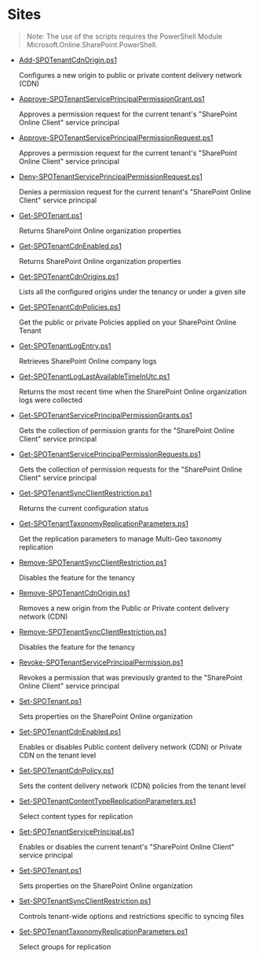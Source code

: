 # Sites

> Note: The use of the scripts requires the PowerShell Module Microsoft.Online.SharePoint.PowerShell.


+ [Add-SPOTenantCdnOrigin.ps1](./Add-SPOTenantCdnOrigin.ps1)
    
  Configures a new origin to public or private content delivery network (CDN)

+ [Approve-SPOTenantServicePrincipalPermissionGrant.ps1](./Approve-SPOTenantServicePrincipalPermissionGrant.ps1)
    
  Approves a permission request for the current tenant's "SharePoint Online Client" service principal  

+ [Approve-SPOTenantServicePrincipalPermissionRequest.ps1](./Approve-SPOTenantServicePrincipalPermissionRequest.ps1)
    
  Approves a permission request for the current tenant's "SharePoint Online Client" service principal 

+ [Deny-SPOTenantServicePrincipalPermissionRequest.ps1](./Deny-SPOTenantServicePrincipalPermissionRequest.ps1)
    
  Denies a permission request for the current tenant's "SharePoint Online Client" service principal 

+ [Get-SPOTenant.ps1](./Get-SPOTenant.ps1)
    
  Returns SharePoint Online organization properties

+ [Get-SPOTenantCdnEnabled.ps1](./Get-SPOTenantCdnEnabled.ps1)
    
  Returns SharePoint Online organization properties

+ [Get-SPOTenantCdnOrigins.ps1](./Get-SPOTenantCdnOrigins.ps1)
    
  Lists all the configured origins under the tenancy or under a given site

+ [Get-SPOTenantCdnPolicies.ps1](./Get-SPOTenantCdnPolicies.ps1)
    
  Get the public or private Policies applied on your SharePoint Online Tenant

+ [Get-SPOTenantLogEntry.ps1](./Get-SPOTenantLogEntry.ps1)
    
  Retrieves SharePoint Online company logs

+ [Get-SPOTenantLogLastAvailableTimeInUtc.ps1](./Get-SPOTenantLogLastAvailableTimeInUtc.ps1)
    
  Returns the most recent time when the SharePoint Online organization logs were collected

+ [Get-SPOTenantServicePrincipalPermissionGrants.ps1](./Get-SPOTenantServicePrincipalPermissionGrants.ps1)
    
  Gets the collection of permission grants for the "SharePoint Online Client" service principal

+ [Get-SPOTenantServicePrincipalPermissionRequests.ps1](./Get-SPOTenantServicePrincipalPermissionRequests.ps1)
    
  Gets the collection of permission requests for the "SharePoint Online Client" service principal 

+ [Get-SPOTenantSyncClientRestriction.ps1](./Get-SPOTenantSyncClientRestriction.ps1)
    
  Returns the current configuration status

+ [Get-SPOTenantTaxonomyReplicationParameters.ps1](./Get-SPOTenantTaxonomyReplicationParameters.ps1)
    
  Get the replication parameters to manage Multi-Geo taxonomy replication

+ [Remove-SPOTenantSyncClientRestriction.ps1](./Remove-SPOTenantSyncClientRestriction.ps1)
    
  Disables the feature for the tenancy

+ [Remove-SPOTenant​Cdn​Origin.ps1](./Remove-SPOTenant​Cdn​Origin.ps1)
    
  Removes a new origin from the Public or Private content delivery network (CDN)

+ [Remove-SPOTenantSyncClientRestriction.ps1](./Remove-SPOTenantSyncClientRestriction.ps1)
    
  Disables the feature for the tenancy

+ [Revoke-SPOTenantServicePrincipalPermission.ps1](./Revoke-SPOTenantServicePrincipalPermission.ps1)

  Revokes a permission that was previously granted to the "SharePoint Online Client" service principal

+ [Set-SPOTenant.ps1](./Set-SPOTenant.ps1)

  Sets properties on the SharePoint Online organization

+ [Set-SPOTenantCdnEnabled.ps1](./Set-SPOTenantCdnEnabled.ps1)

  Enables or disables Public content delivery network (CDN) or Private CDN on the tenant level

+ [Set-SPOTenantCdnPolicy.ps1](./Set-SPOTenantCdnPolicy.ps1)

  Sets the content delivery network (CDN) policies from the tenant level

+ [Set-SPOTenantContentTypeReplicationParameters.ps1](./Set-SPOTenantContentTypeReplicationParameters.ps1)

  Select content types for replication

+ [Set-SPOTenantServicePrincipal.ps1](./Set-SPOTenantServicePrincipal.ps1)

  Enables or disables the current tenant's "SharePoint Online Client" service principal

+ [Set-SPOTenant.ps1](./Set-SPOTenant.ps1)

  Sets properties on the SharePoint Online organization

+ [Set-SPOTenantSyncClientRestriction.ps1](./Set-SPOTenantSyncClientRestriction.ps1)

  Controls tenant-wide options and restrictions specific to syncing files

+ [Set-SPOTenantTaxonomyReplicationParameters.ps1](./Set-SPOTenantTaxonomyReplicationParameters.ps1)

  Select groups for replication
